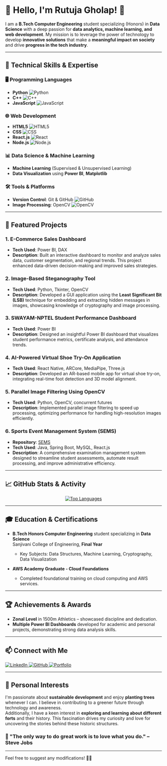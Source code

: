 # 👋 Hello, I'm **Rutuja Gholap**! 🌟

I am a **B.Tech Computer Engineering** student specializing (Honors) in **Data Science** with a deep passion for **data analytics, machine learning, and web development**. My mission is to leverage the power of technology to develop **innovative solutions** that make a **meaningful impact on society** and drive **progress in the tech industry**.

---

## 🚀 Technical Skills & Expertise

### 🖥️ Programming Languages
- **Python** ![Python](https://img.shields.io/badge/-Python-306998?logo=python&logoColor=white)
- **C++** ![C++](https://img.shields.io/badge/-C++-00599C?logo=c%2b%2b&logoColor=white)
- **JavaScript** ![JavaScript](https://img.shields.io/badge/-JavaScript-F7DF1E?logo=javascript&logoColor=black)

### 🌐 Web Development
- **HTML5** ![HTML5](https://img.shields.io/badge/-HTML5-E34F26?logo=html5&logoColor=white)
- **CSS** ![CSS](https://img.shields.io/badge/-CSS3-1572B6?logo=css3&logoColor=white)
- **React.js** ![React](https://img.shields.io/badge/-React-61DAFB?logo=react&logoColor=black)
- **Node.js** ![Node.js](https://img.shields.io/badge/-Node.js-339933?logo=node.js&logoColor=white)

### 📊 Data Science & Machine Learning
- **Machine Learning** (Supervised & Unsupervised Learning)
- **Data Visualization** using **Power BI**, **Matplotlib**

### 🛠️ Tools & Platforms
- **Version Control**: Git & GitHub ![GitHub](https://img.shields.io/badge/-GitHub-181717?logo=github&logoColor=white)
- **Image Processing**: OpenCV ![OpenCV](https://img.shields.io/badge/-OpenCV-5C3A3A?logo=opencv&logoColor=white)

---

## 🌟 Featured Projects

### 1. **E-Commerce Sales Dashboard**
- **Tech Used**: Power BI, DAX
- **Description**: Built an interactive dashboard to monitor and analyze sales data, customer segmentation, and regional trends. This project enhanced data-driven decision-making and improved sales strategies.

### 2. **Image-Based Steganography Tool**
- **Tech Used**: Python, Tkinter, OpenCV
- **Description**: Developed a GUI application using the **Least Significant Bit (LSB)** technique for embedding and extracting hidden messages in images, showcasing knowledge of cryptography and image processing.

### 3. **SWAYAM-NPTEL Student Performance Dashboard**
- **Tech Used**: Power BI
- **Description**: Designed an insightful Power BI dashboard that visualizes student performance metrics, certificate analysis, and attendance trends.

### 4. **AI-Powered Virtual Shoe Try-On Application**
- **Tech Used**: React Native, ARCore, MediaPipe, Three.js
- **Description**: Developed an AR-based mobile app for virtual shoe try-on, integrating real-time foot detection and 3D model alignment.

### 5. **Parallel Image Filtering Using OpenCV**
- **Tech Used**: Python, OpenCV, concurrent futures
- **Description**: Implemented parallel image filtering to speed up processing, optimizing performance for handling high-resolution images efficiently.

### 6. **Sports Event Management System (SEMS)**
- **Repository**: [SEMS](https://github.com/rpgholap/SEMS)
- **Tech Used**: Java, Spring Boot, MySQL, React.js
- **Description**: A comprehensive examination management system designed to streamline student assessments, automate result processing, and improve administrative efficiency.

---

## 📈 GitHub Stats & Activity

<div align="center">
  <a href="https://github.com/rpgholap">
    <img src="https://github-readme-stats.vercel.app/api/top-langs/?username=rpgholap&layout=compact&langs_count=8&theme=radical" alt="Top Languages" />
  </a>
</div>

---

## 🎓 Education & Certifications

- **B.Tech Honors Computer Engineering** student specializing in **Data Science**  
  Sanjivani College of Engineering, **Final Year**  
  - Key Subjects: Data Structures, Machine Learning, Cryptography, Data Visualization

- **AWS Academy Graduate - Cloud Foundations**  
  - Completed foundational training on cloud computing and AWS services.

---

## 🏆 Achievements & Awards

- **Zonal Level** in 1500m Athletics – showcased discipline and dedication.
- **Multiple Power BI Dashboards** developed for academic and personal projects, demonstrating strong data analysis skills.

---

## 📫 Connect with Me

<div>
  <a href="https://www.linkedin.com/in/gholaprutuja01" target="_blank">
    <img src="https://img.shields.io/badge/-LinkedIn-0077B5?logo=linkedin&logoColor=white&style=flat-square" alt="LinkedIn"/>
  </a>
  <a href="https://github.com/rpgholap" target="_blank">
    <img src="https://img.shields.io/badge/-GitHub-181717?logo=github&logoColor=white&style=flat-square" alt="GitHub"/>
  </a>
  <a href="https://rpgholap-portfolio.com" target="_blank">
    <img src="https://img.shields.io/badge/-Portfolio-FF6F61?logo=github&logoColor=white&style=flat-square" alt="Portfolio"/>
  </a>
</div>

---

## 🌿 Personal Interests

I'm passionate about **sustainable development** and enjoy **planting trees** whenever I can. I believe in contributing to a greener future through technology and awareness.  
Additionally, I have a keen interest in **exploring and learning about different forts** and their history. This fascination drives my curiosity and love for uncovering the stories behind these historic structures.

### 💭 "The only way to do great work is to love what you do." – Steve Jobs

---

Feel free to suggest any modifications! 🚀😊  
